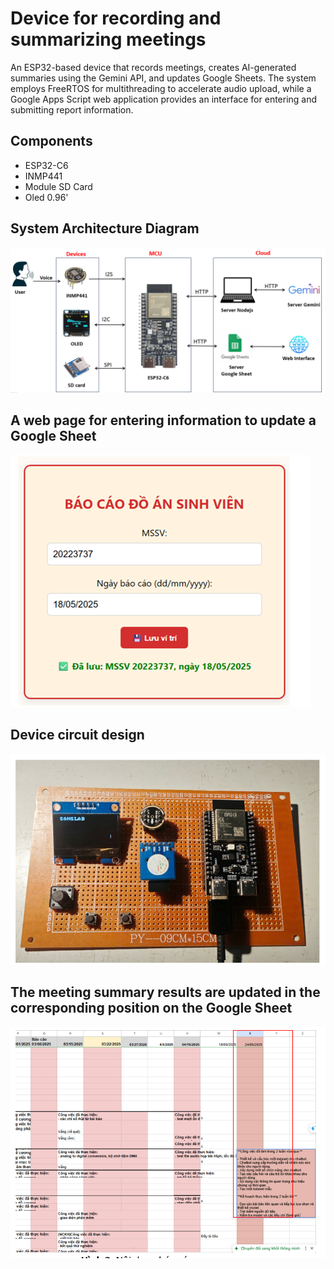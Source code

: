 # Device for recording and summarizing meetings
An ESP32-based device that records meetings, creates AI-generated summaries using the Gemini API, and updates Google Sheets. The system employs FreeRTOS for multithreading to accelerate audio upload, while a Google Apps Script web application provides an interface for entering and submitting report information.

## Components
- ESP32-C6  
- INMP441 
- Module SD Card  
- Oled 0.96'
## System Architecture Diagram 
![image alt](https://github.com/chillcode04/Voice_Assistant_AI/blob/eede9baf7a6a976ab35102ece66296525fb5b1ef/Screenshot%202025-09-09%20223114.png)
## A web page for entering information to update a Google Sheet
![image alt](https://github.com/chillcode04/Voice_Assistant_AI/blob/eede9baf7a6a976ab35102ece66296525fb5b1ef/Screenshot%202025-09-09%20223503.png)
## Device circuit design
![image alt](https://github.com/chillcode04/Voice_Assistant_AI/blob/eede9baf7a6a976ab35102ece66296525fb5b1ef/Screenshot%202025-09-09%20223509.png)
## The meeting summary results are updated in the corresponding position on the Google Sheet
![image alt](https://github.com/chillcode04/Voice_Assistant_AI/blob/eede9baf7a6a976ab35102ece66296525fb5b1ef/Screenshot%202025-09-09%20223539.png)

